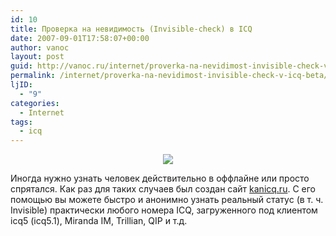 ```yaml
---
id: 10
title: Проверка на невидимость (Invisible-check) в ICQ
date: 2007-09-01T17:58:07+00:00
author: vanoc
layout: post
guid: http://vanoc.ru/internet/proverka-na-nevidimost-invisible-check-v-icq-beta/
permalink: /internet/proverka-na-nevidimost-invisible-check-v-icq-beta/
ljID:
  - "9"
categories:
  - Internet
tags:
  - icq
---
```

<p align="center">
  <img src="http://kanicq.ru/invisible/img/eye.jpg" border="0" />
</p>

Иногда нужно узнать человек действительно в оффлайне или просто спрятался. Как раз для таких случаев был создан сайт [kanicq.ru](http://kanicq.ru/invisible/). С его помощью вы можете быстро и анонимно узнать реальный статус (в т. ч. Invisible) практически любого номера ICQ, загруженного под клиентом icq5 (icq5.1), Miranda IM, Trillian, QIP и т.д.